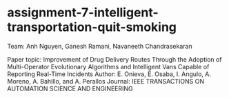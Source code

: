 # assignment-7-intelligent-transportation-quit-smoking
Team: Anh Nguyen, Ganesh Ramani, Navaneeth Chandrasekaran

Paper topic: Improvement of Drug Delivery Routes Through the Adoption of Multi-Operator Evolutionary Algorithms 
and Intelligent Vans Capable of Reporting Real-Time Incidents
Author: E. Onieva, E. Osaba, I. Angulo, A. Moreno, A. Bahillo, and A. Perallos
Journal: IEEE TRANSACTIONS ON AUTOMATION SCIENCE AND ENGINEERING

  
